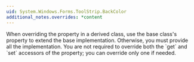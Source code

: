 ```yaml
---
uid: System.Windows.Forms.ToolStrip.BackColor
additional_notes.overrides: *content
---
```


<p>When overriding the <xref href="System.Windows.Forms.ToolStrip.BackColor"></xref> property in a derived class, use the base class's <xref href="System.Windows.Forms.ToolStrip.BackColor"></xref> property to extend the base implementation. Otherwise, you must provide all the implementation. You are not required to override both the `get` and `set` accessors of the <xref href="System.Windows.Forms.ToolStrip.BackColor"></xref> property; you can override only one if needed.</p>


